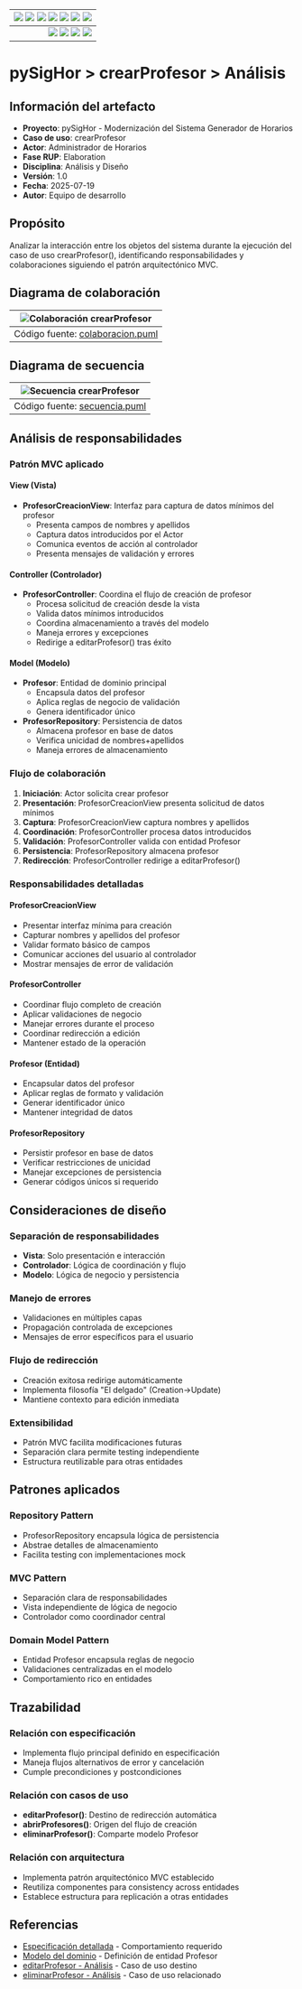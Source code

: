 <div align=right>
 
|[![](https://img.shields.io/badge/-Inicio-FFF?style=flat&logo=Emlakjet&logoColor=black)](../../../../README.md) [![](https://img.shields.io/badge/-RUP-FFF?style=flat&logo=Elsevier&logoColor=black)](../../../README.md) [![](https://img.shields.io/badge/-Modelo_del_dominio-FFF?style=flat&logo=freedesktop.org&logoColor=black)](../../../00-casos-uso/00-modelo-del-dominio/modelo-dominio.md) [![](https://img.shields.io/badge/-Actores_&_Casos_de_Uso-FFF?style=flat&logo=crewunited&logoColor=black)](../../../00-casos-uso/01-actores-casos-uso/actores-casos-uso.md) [![](https://img.shields.io/badge/-Diagrama_de_contexto-FFF?style=flat&logo=diagramsdotnet&logoColor=black)](../../../00-casos-uso/01-actores-casos-uso/diagrama-contexto-administrador.md) [![](https://img.shields.io/badge/-Detalle_&_Prototipo-FFF?style=flat&logo=typeorm&logoColor=black)](../../../00-casos-uso/02-detalle/README.md) [![](https://img.shields.io/badge/-Análisis-FFF?style=flat&logo=multisim&logoColor=black)](../README.md)
|-:
|[![](https://img.shields.io/badge/-Estado-FFF?style=flat&logo=greensock&logoColor=black)](../../../README.md) [![](https://img.shields.io/badge/-Propuesta_de_dashboard-FFF?style=flat&logo=composer&logoColor=black)](https://raw.githubusercontent.com/mmasias/pySigHor/main/images/RUP/99-seguimiento/diagrama-contexto-administrador.svg) [![](https://img.shields.io/badge/-Reflexiones-FFF?style=flat&logo=hootsuite&logoColor=black)](../../../../extraDocs/README.md) [![](https://img.shields.io/badge/-Log_de_conversación-FFF?style=flat&logo=gnometerminal&logoColor=black)](../../../../conversation-log.md)

</div>

# pySigHor > crearProfesor > Análisis

## Información del artefacto

- **Proyecto**: pySigHor - Modernización del Sistema Generador de Horarios
- **Caso de uso**: crearProfesor
- **Actor**: Administrador de Horarios  
- **Fase RUP**: Elaboration
- **Disciplina**: Análisis y Diseño
- **Versión**: 1.0
- **Fecha**: 2025-07-19
- **Autor**: Equipo de desarrollo

## Propósito

Analizar la interacción entre los objetos del sistema durante la ejecución del caso de uso crearProfesor(), identificando responsabilidades y colaboraciones siguiendo el patrón arquitectónico MVC.

## Diagrama de colaboración

<div align=center>

|![Colaboración crearProfesor](/images/RUP/01-analisis/casos-uso/crearProfesor/colaboracion.svg)
|:-:
|Código fuente: [colaboracion.puml](./colaboracion.puml)

</div>

## Diagrama de secuencia

<div align=center>

|![Secuencia crearProfesor](/images/RUP/01-analisis/casos-uso/crearProfesor/secuencia.svg)
|:-:
|Código fuente: [secuencia.puml](./secuencia.puml)

</div>

## Análisis de responsabilidades

### Patrón MVC aplicado

#### **View (Vista)**
- **ProfesorCreacionView**: Interfaz para captura de datos mínimos del profesor
  - Presenta campos de nombres y apellidos
  - Captura datos introducidos por el Actor
  - Comunica eventos de acción al controlador
  - Presenta mensajes de validación y errores

#### **Controller (Controlador)**
- **ProfesorController**: Coordina el flujo de creación de profesor
  - Procesa solicitud de creación desde la vista
  - Valida datos mínimos introducidos
  - Coordina almacenamiento a través del modelo
  - Maneja errores y excepciones
  - Redirige a editarProfesor() tras éxito

#### **Model (Modelo)**
- **Profesor**: Entidad de dominio principal
  - Encapsula datos del profesor
  - Aplica reglas de negocio de validación
  - Genera identificador único
- **ProfesorRepository**: Persistencia de datos
  - Almacena profesor en base de datos
  - Verifica unicidad de nombres+apellidos
  - Maneja errores de almacenamiento

### Flujo de colaboración

1. **Iniciación**: Actor solicita crear profesor
2. **Presentación**: ProfesorCreacionView presenta solicitud de datos mínimos
3. **Captura**: ProfesorCreacionView captura nombres y apellidos
4. **Coordinación**: ProfesorController procesa datos introducidos
5. **Validación**: ProfesorController valida con entidad Profesor
6. **Persistencia**: ProfesorRepository almacena profesor
7. **Redirección**: ProfesorController redirige a editarProfesor()

### Responsabilidades detalladas

#### ProfesorCreacionView
- Presentar interfaz mínima para creación
- Capturar nombres y apellidos del profesor
- Validar formato básico de campos
- Comunicar acciones del usuario al controlador
- Mostrar mensajes de error de validación

#### ProfesorController
- Coordinar flujo completo de creación
- Aplicar validaciones de negocio
- Manejar errores durante el proceso
- Coordinar redirección a edición
- Mantener estado de la operación

#### Profesor (Entidad)
- Encapsular datos del profesor
- Aplicar reglas de formato y validación
- Generar identificador único
- Mantener integridad de datos

#### ProfesorRepository
- Persistir profesor en base de datos
- Verificar restricciones de unicidad
- Manejar excepciones de persistencia
- Generar códigos únicos si requerido

## Consideraciones de diseño

### Separación de responsabilidades
- **Vista**: Solo presentación e interacción
- **Controlador**: Lógica de coordinación y flujo
- **Modelo**: Lógica de negocio y persistencia

### Manejo de errores
- Validaciones en múltiples capas
- Propagación controlada de excepciones
- Mensajes de error específicos para el usuario

### Flujo de redirección
- Creación exitosa redirige automáticamente
- Implementa filosofía "El delgado" (Creation→Update)
- Mantiene contexto para edición inmediata

### Extensibilidad
- Patrón MVC facilita modificaciones futuras
- Separación clara permite testing independiente
- Estructura reutilizable para otras entidades

## Patrones aplicados

### Repository Pattern
- ProfesorRepository encapsula lógica de persistencia
- Abstrae detalles de almacenamiento
- Facilita testing con implementaciones mock

### MVC Pattern
- Separación clara de responsabilidades
- Vista independiente de lógica de negocio
- Controlador como coordinador central

### Domain Model Pattern
- Entidad Profesor encapsula reglas de negocio
- Validaciones centralizadas en el modelo
- Comportamiento rico en entidades

## Trazabilidad

### Relación con especificación
- Implementa flujo principal definido en especificación
- Maneja flujos alternativos de error y cancelación
- Cumple precondiciones y postcondiciones

### Relación con casos de uso
- **editarProfesor()**: Destino de redirección automática
- **abrirProfesores()**: Origen del flujo de creación
- **eliminarProfesor()**: Comparte modelo Profesor

### Relación con arquitectura
- Implementa patrón arquitectónico MVC establecido
- Reutiliza componentes para consistency across entidades
- Establece estructura para replicación a otras entidades

## Referencias

- [Especificación detallada](../../../00-casos-uso/02-detalle/crearProfesor/README.md) - Comportamiento requerido
- [Modelo del dominio](../../../00-casos-uso/00-modelo-del-dominio/modelo-dominio.md) - Definición de entidad Profesor
- [editarProfesor - Análisis](../editarProfesor/README.md) - Caso de uso destino
- [eliminarProfesor - Análisis](../eliminarProfesor/README.md) - Caso de uso relacionado
